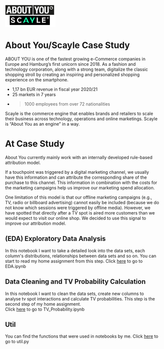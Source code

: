 ![About You](images/logo.png)

# About You/Scayle Case Study

ABOUT YOU is one of the fastest growing e-Commerce companies in Europe and Hamburg’s first unicorn since 2018. As a fashion and technology corporation, along with a strong team, digitalize the classic shopping stroll by creating an inspiring and personalized shopping experience on the smartphone.  
* 1,17 bn EUR revenue in fiscal year 2020/21
* 25 markets in 7 years
* > 1000 employees from over 72 nationalities

Scayle is the commerce engine that enables brands and retailers to scale their business across technology, operations and online marketings. Scayle is “About You as an engine” in a way. 

 
# At Case Study

About You currently mainly work with an internally developed rule-based attribution model.

If a touchpoint was triggered by a digital marketing channel, we usually have this information and can attribute the corresponding share of the purchase to this channel. This information in combination with the costs for the marketing campaigns help us improve our marketing spend allocation.

One limitation of this model is that our offline marketing campaigns (e.g., TV, radio or billboard advertising) cannot easily be included (because we do not know which sessions were triggered by offline media). However, we have spotted that directly after a TV spot is aired more customers than we would expect to visit our online shop. We decided to use this signal to improve our attribution model.

## (EDA) Exploratory Data Analysis 

In this notebook I want to take a detailed look into the data sets, each column's distributions, relationships between data sets and so on.  You can start to read my home assignment from this step. 
Click [here](https://github.com/ElifKarakutukDinc/aboutyou-home-assignment/blob/main/EDA.ipynb) to go to EDA.ipynb

##  Data Cleaning and TV Probability Calculation
In this notebook I want to clean the data sets, create new columns to analyse tv spot interactions and calculate TV probabilities. This step is the second step of my home assignment.  
Click [here](https://github.com/ElifKarakutukDinc/aboutyou-home-assignment/blob/main/TV_Probability.ipynb) to go to TV_Probability.ipynb

## Util 

You can find the functions that were used in notebooks by me. 
Click [here](https://github.com/ElifKarakutukDinc/aboutyou-home-assignment/blob/main/util.py) to go to util.py